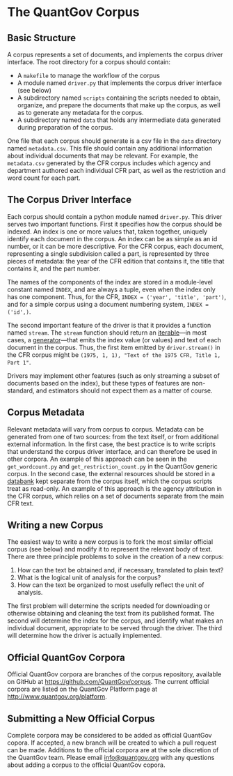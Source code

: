 # The QuantGov Corpus

## Basic Structure

A corpus represents a set of documents, and implements the corpus driver interface. The root directory for a corpus should contain:

-   A `makefile` to manage the workflow of the corpus
-   A module named `driver.py` that implements the corpus driver interface (see below)
-   A subdirectory named `scripts` containing the scripts needed to obtain, organize, and prepare the documents that make up the corpus, as well as to generate any metadata for the corpus.
-   A subdirectory named `data` that holds any intermediate data generated during preparation of the corpus.

One file that each corpus should generate is a csv file in the `data` directory named `metadata.csv`. This file should contain any additional information about individual documents that may be relevant. For example, the `metadata.csv` generated by the CFR corpus includes which agency and department authored each individual CFR part, as well as the restriction and word count for each part.

## The Corpus Driver Interface

Each corpus should contain a python module named `driver.py`. This driver serves two important functions. First it specifies how the corpus should be indexed. An index is one or more values that, taken together, uniquely identify each document in the corpus. An index can be as simple as an id number, or it can be more descriptive. For the CFR corpus, each document, representing a single subdivision called a part, is represented by three pieces of metadata: the year of the CFR edition that contains it, the title that contains it, and the part number.

The names of the components of the index are stored in a module-level constant named `INDEX`, and are always a tuple, even when the index only has one component. Thus, for the CFR, `INDEX = ('year', 'title', 'part')`, and for a simple corpus using a document numbering system, `INDEX = ('id',)`.

The second important feature of the driver is that it provides a function named `stream`. The `stream` function should return an [iterable](https://docs.python.org/3/glossary.html#term-iterable)—in most cases, a [generator](https://docs.python.org/3/glossary.html#term-generator)—that emits the index value (or values) and text of each document in the corpus. Thus, the first item emitted by `driver.stream()` in the CFR corpus might be `(1975, 1, 1), "Text of the 1975 CFR, Title 1, Part 1"`.

Drivers may implement other features (such as only streaming a subset of documents based on the index), but these types of features are non-standard, and estimators should not expect them as a matter of course.

## Corpus Metadata

Relevant metadata will vary from corpus to corpus. Metadata can be generated from one of two sources: from the text itself, or from additional external information. In the first case, the best practice is to write scripts that understand the corpus driver interface, and can therefore be used in other corpora. An example of this approach can be seen in the `get_wordcount.py` and `get_restriction_count.py` in the QuantGov generic corpus. In the second case, the external resources should be stored in a [databank](http://docs.quantgov.org/databank) kept separate from the corpus itself, which the corpus scripts treat as read-only. An example of this approach is the agency attribution in the CFR corpus, which relies on a set of documents separate from the main CFR text.

## Writing a new Corpus

The easiest way to write a new corpus is to fork the most similar official corpus (see below) and modify it to represent the relevant body of text. There are three principle problems to solve in the creation of a new corpus:

1.  How can the text be obtained and, if necessary, translated to plain text?
2.  What is the logical unit of analysis for the corpus?
3.  How can the text be organized to most usefully reflect the unit of analysis.

The first problem will determine the scripts needed for downloading or otherwise obtaining and cleaning the text from its published format. The second will determine the index for the corpus, and identify what makes an individual document, appropriate to be served through the driver. The third will determine how the driver is actually implemented.

## Official QuantGov Corpora

Official QuantGov corpora are branches of the corpus repository, available on GitHub at <https://github.com/QuantGov/corpus>. The current official corpora are listed on the QuantGov Platform page at <http://www.quantgov.org/platform>.

## Submitting a New Official Corpus

Complete corpora may be considered to be added as official QuantGov copora. If accepted, a new branch will be created to which a pull request can be made. Additions to the official corpora are at the sole discretion of the QuantGov team. Please email info@quantgov.org with any questions about adding a corpus to the official QuantGov copora.

